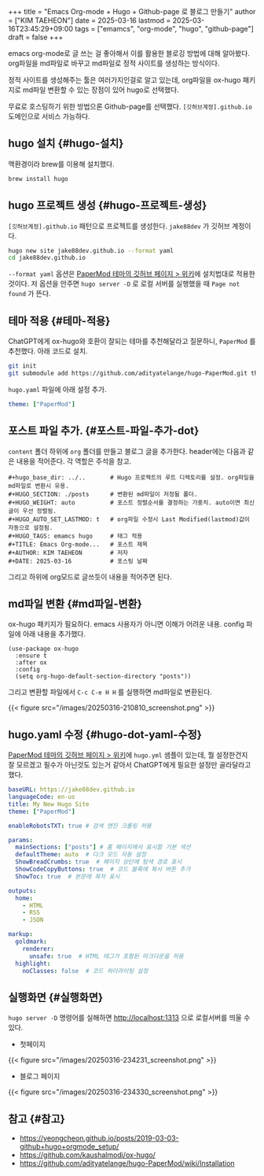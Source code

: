 +++
title = "Emacs Org-mode + Hugo + Github-page 로 블로그 만들기"
author = ["KIM TAEHEON"]
date = 2025-03-16
lastmod = 2025-03-16T23:45:29+09:00
tags = ["emamcs", "org-mode", "hugo", "github-page"]
draft = false
+++

emacs org-mode로 글 쓰는 걸 좋아해서 이를 활용한 블로깅 방법에 대해 알아봤다.
org파일을 md파일로 바꾸고 md파일로 정적 사이트를 생성하는 방식이다.

정적 사이트를 생성해주는 툴은 여러가지인걸로 알고 있는데,
org파일을 ox-hugo 패키지로 md파일 변환할 수 있는 장점이 있어 hugo로 선택했다.

무료로 호스팅하기 위한 방법으론 Github-page를 선택했다.
`[깃허브계정].github.io` 도메인으로 서비스 가능하다.


## hugo 설치 {#hugo-설치}

맥환경이라 brew를 이용해 설치했다.

```bash
brew install hugo
```


## hugo 프로젝트 생성 {#hugo-프로젝트-생성}

`[깃허브계정].github.io` 패턴으로 프로젝트를 생성한다.
`jake88dev` 가 깃허브 계정이다.

```bash
hugo new site jake88dev.github.io --format yaml
cd jake88dev.github.io
```

`--format yaml` 옵션은 [PaperMod 테마의 깃허브 페이지 &gt; 위키](https://github.com/adityatelange/hugo-PaperMod/wiki/Installation)에 설치법대로 적용한 것이다.
저 옵션을 안주면 `hugo server -D` 로 로컬 서버를 실행했을 때 `Page not found` 가 뜬다.


## 테마 적용 {#테마-적용}

ChatGPT에게 ox-hugo와 호환이 잘되는 테마를 추천해달라고 질문하니, `PaperMod` 를 추천했다.
아래 코드로 설치.

```bash
git init
git submodule add https://github.com/adityatelange/hugo-PaperMod.git themes/PaperMod
```

`hugo.yaml` 파일에 아래 설정 추가.

```yaml
theme: ["PaperMod"]
```


## 포스트 파일 추가. {#포스트-파일-추가-dot}

`content` 폴더 하위에 `org` 폴더를 만들고 블로그 글을 추가한다.
header에는 다음과 같은 내용을 적어준다.
각 역할은 주석을 참고.

```text
#+hugo_base_dir: ../..       # Hugo 프로젝트의 루트 디렉토리를 설정. org파일을 md파일로 변환시 유용.
#+HUGO_SECTION: ./posts      # 변환된 md파일이 저정될 폴더.
#+HUGO_WEIGHT: auto          # 포스트 정렬순서를 결정하는 가중치. auto이면 최신글이 우선 정렬됨.
#+HUGO_AUTO_SET_LASTMOD: t   # org파일 수정시 Last Modified(lastmod)값이 자동으로 설정됨.
#+HUGO_TAGS: emamcs hugo     # 태그 적용
#+TITLE: Emacs Org-mode...   # 포스트 제목
#+AUTHOR: KIM TAEHEON        # 저자
#+DATE: 2025-03-16           # 포스팅 날짜
```

그리고 하위에 org모드로 글쓰듯이 내용을 적어주면 된다.


## md파일 변환 {#md파일-변환}

ox-hugo 패키지가 필요하다. emacs 사용자가 아니면 이해가 어려운 내용.
config 파일에 아래 내용을 추가했다.

```elisp
(use-package ox-hugo
  :ensure t
  :after ox
  :config
  (setq org-hugo-default-section-directory "posts"))
```

그리고 변환할 파일에서 `C-c C-e H H` 를 실행하면 md파일로 변환된다.

{{< figure src="/images/20250316-210810_screenshot.png" >}}


## hugo.yaml 수정 {#hugo-dot-yaml-수정}

[PaperMod 테마의 깃허브 페이지 &gt; 위키](https://github.com/adityatelange/hugo-PaperMod/wiki/Installation)에 `hugo.yml` 샘플이 있는데,
뭘 설정한건지 잘 모르겠고 필수가 아닌것도 있는거 같아서
ChatGPT에게 필요한 설정만 골라달라고 했다.

```yaml
baseURL: https://jake88dev.github.io
languageCode: en-us
title: My New Hugo Site
theme: ["PaperMod"]

enableRobotsTXT: true # 검색 엔진 크롤링 허용

params:
  mainSections: ["posts"] # 홈 페이지에서 표시할 기본 섹션
  defaultTheme: auto  # 다크 모드 자동 설정
  ShowBreadCrumbs: true  # 페이지 상단에 탐색 경로 표시
  ShowCodeCopyButtons: true  # 코드 블록에 복사 버튼 추가
  ShowToc: true  # 본문에 목차 표시

outputs:
  home:
    - HTML
    - RSS
    - JSON

markup:
  goldmark:
    renderer:
      unsafe: true  # HTML 태그가 포함된 마크다운을 허용
  highlight:
    noClasses: false  # 코드 하이라이팅 설정

```


## 실행화면 {#실행화면}

`hugo server -D` 명령어를 실해하면 <http://localhost:1313> 으로 로컬서버를 띄울 수 있다.

-   첫페이지

{{< figure src="/images/20250316-234231_screenshot.png" >}}

-   블로그 페이지

{{< figure src="/images/20250316-234330_screenshot.png" >}}


## 참고 {#참고}

-   <https://yeongcheon.github.io/posts/2019-03-03-github+hugo+orgmode_setup/>
-   <https://github.com/kaushalmodi/ox-hugo/>
-   <https://github.com/adityatelange/hugo-PaperMod/wiki/Installation>
